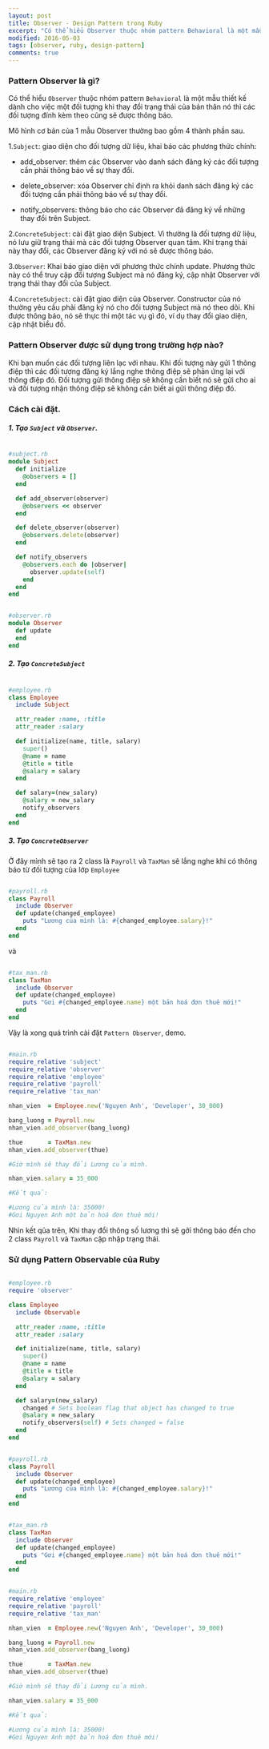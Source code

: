 ```yaml
---
layout: post
title: Observer - Design Pattern trong Ruby
excerpt: "Có thể hiểu Observer thuộc nhóm pattern Behavioral là một mẫu thiết kế dành cho việc một đối tượng khi thay đổi trạng thái của bản thân nó thì các đối tượng đính kèm theo cũng sẽ được thông báo."
modified: 2016-05-03
tags: [observer, ruby, design-pattern]
comments: true
---
```


### Pattern Observer là gì?

Có thể hiểu `Observer` thuộc nhóm pattern `Behavioral` là một mẫu thiết kế dành cho việc một đối tượng khi thay đổi trạng thái của bản thân nó thì các đối tượng đính kèm theo cũng sẽ được thông báo.

Mô hình cơ bản của 1 mẫu Observer thường bao gồm 4 thành phần sau.

1.`Subject`: giao diện cho đối tượng dữ liệu, khai báo các phương thức chính:

  * add_observer: thêm các Observer vào danh sách đăng ký các đối tượng cần phải thông báo về sự thay đổi.

  * delete_observer: xóa Observer chỉ định ra khỏi danh sách đăng ký các đối tượng cần phải thông báo về sự thay đổi.

  * notify_observers: thông báo cho các Observer đã đăng ký về những thay đổi trên Subject.

2.`ConcreteSubject`: cài đặt giao diện Subject. Vì thường là đối tượng dữ liệu, nó lưu giữ trạng thái mà các đối tượng Observer quan tâm. Khi trạng thái này thay đổi, các Observer đăng ký với nó sẽ được thông báo.

3.`Observer`: Khai báo giao diện với phương thức chính update. Phương thức này có thể truy cập đối tượng Subject mà nó đăng ký, cập nhật Observer với trạng thái thay đổi của Subject.

4.`ConcreteSubject`: cài đặt giao diện của Observer. Constructor của nó thường yêu cầu phải đăng ký nó cho đối tượng Subject mà nó theo dõi. Khi được thông báo, nó sẽ thực thi một tác vụ gì đó, ví dụ thay đổi giao diện, cập nhật biểu đồ.


### Pattern Observer được sử dụng trong trường hợp nào?

Khi bạn muốn các đối tượng liên lạc với nhau. Khi đối tượng này gửi 1 thông điệp thì các đối tượng đăng ký lắng nghe thông điệp sẽ phản ứng lại với thông điệp đó. Đối tượng gửi thông điệp sẽ không cần biết nó sẽ gửi cho ai và đối tượng nhận thông điệp sẽ không cần biết ai gửi thông điệp đó.

### Cách cài đặt.

##### 1. Tạo `Subject` và `Observer`.


```ruby

#subject.rb
module Subject
  def initialize
    @observers = []
  end

  def add_observer(observer)
    @observers << observer
  end

  def delete_observer(observer)
    @observers.delete(observer)
  end

  def notify_observers
    @observers.each do |observer|
      observer.update(self)
    end
  end
end
```

```ruby

#observer.rb
module Observer
  def update
  end
end
```

##### 2. Tạo `ConcreteSubject`

```ruby

#employee.rb
class Employee
  include Subject

  attr_reader :name, :title
  attr_reader :salary

  def initialize(name, title, salary)
    super()
    @name = name
    @title = title
    @salary = salary
  end

  def salary=(new_salary)
    @salary = new_salary
    notify_observers
  end
end

```

##### 3. Tạo `ConcreteObserver`

Ở đây mình sẽ tạo ra 2 class là `Payroll` và `TaxMan` sẽ lắng nghe khi có thông báo từ  đối tượng của lớp `Employee`
```ruby

#payroll.rb
class Payroll
  include Observer
  def update(changed_employee)
    puts "Lương của mình là: #{changed_employee.salary}!"
  end
end

```

và

``` ruby

#tax_man.rb
class TaxMan
  include Observer
  def update(changed_employee)
    puts "Gơi #{changed_employee.name} một bản hoá đơn thuê mới!"
  end
end

```

Vậy là xong quá trình cài đặt `Pattern Observer`, demo.

``` ruby

#main.rb
require_relative 'subject'
require_relative 'observer'
require_relative 'employee'
require_relative 'payroll'
require_relative 'tax_man'

nhan_vien  = Employee.new('Nguyen Anh', 'Developer', 30_000)

bang_luong = Payroll.new
nhan_vien.add_observer(bang_luong)

thue       = TaxMan.new
nhan_vien.add_observer(thue)

#Giờ mình sẽ thay đổi Lương của mình.

nhan_vien.salary = 35_000

#Kết quả:

#Lương của mình là: 35000!
#Gơi Nguyen Anh một bản hoá đơn thuê mới!
```


Nhìn kết qủa trên, Khi thay đổi thông số lương thì sẽ gởi thông báo đến cho 2 class `Payroll` và `TaxMan` cập nhập trạng thái.

### Sử dụng Pattern Observable của Ruby

```ruby

#employee.rb
require 'observer'

class Employee
  include Observable

  attr_reader :name, :title
  attr_reader :salary

  def initialize(name, title, salary)
    super()
    @name = name
    @title = title
    @salary = salary
  end

  def salary=(new_salary)
    changed # Sets boolean flag that object has changed to true
    @salary = new_salary
    notify_observers(self) # Sets changed = false
  end
end

```


```ruby

#payroll.rb
class Payroll
  include Observer
  def update(changed_employee)
    puts "Lương của mình là: #{changed_employee.salary}!"
  end
end

```


``` ruby

#tax_man.rb
class TaxMan
  include Observer
  def update(changed_employee)
    puts "Gơi #{changed_employee.name} một bản hoá đơn thuê mới!"
  end
end

```


``` ruby

#main.rb
require_relative 'employee'
require_relative 'payroll'
require_relative 'tax_man'

nhan_vien  = Employee.new('Nguyen Anh', 'Developer', 30_000)

bang_luong = Payroll.new
nhan_vien.add_observer(bang_luong)

thue       = TaxMan.new
nhan_vien.add_observer(thue)

#Giờ mình sẽ thay đổi Lương của mình.

nhan_vien.salary = 35_000

#Kết quả:

#Lương của mình là: 35000!
#Gơi Nguyen Anh một bản hoá đơn thuê mới!
```


